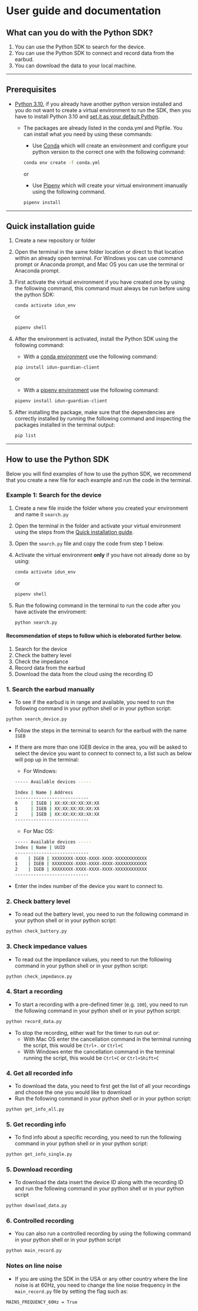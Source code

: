 # User guide and documentation

## What can you do with the Python SDK?

1. You can use the Python SDK to search for the device.
2. You can use the Python SDK to connect and record data from the earbud.
3. You can download the data to your local machine.

---

## Prerequisites

- [Python 3.10](https://www.python.org/downloads/release/python-3100), if you already have another python version installed and you do not want to create a virtual environment to run the SDK, then you have to install Python 3.10 and [set it as your default Python](https://www.youtube.com/watch?v=zriWqGNJg4k).
    - The packages are already listed in the conda.yml and Pipfile. You can install what you need by using these commands:
        -  Use [Conda](https://docs.conda.io/projects/conda/en/latest/user-guide/tasks/manage-environments.html) which will create an environment and configure your python version to the correct one with the following command: 
        
        ```bash
        conda env create -f conda.yml
        ```
        
        or
        - Use [Pipenv](https://pypi.org/project/pipenv/) which will create your virtual environment imanually using the following command. 
        
        ```bash
        pipenv install
        ```


    
---

## Quick installation guide

1. Create a new repository or folder
2. Open the terminal in the same folder location or direct to that location within an already open terminal. For Windows you can use command prompt or Anaconda prompt, and Mac OS you can use the terminal or Anaconda prompt. 

3. First activate the virtual environment if you have created one by using the following command, this command must always be run before using the python SDK:
    ```bash
    conda activate idun_env
    ```
    or
    ```bash
    pipenv shell
    ```

4. After the environment is activated, install the Python SDK using the following command:
    - With a [conda environment](https://docs.conda.io/projects/conda/en/latest/user-guide/tasks/manage-environments.html) use the following command:
    ```bash
    pip install idun-guardian-client
    ```
    or
    - With a [pipenv environment](https://pypi.org/project/pipenv/) use the following command:
    ```bash
    pipenv install idun-guardian-client
    ```

5. After installing the package, make sure that the dependencies are correctly installed by running the following command and inspecting the packages installed in the terminal output:

    ```bash
    pip list
    ```

---

## How to use the Python SDK

Below you will find examples of how to use the python SDK, we recommend that you create a new file for each example and run the code in the terminal.

### Example 1: Search for the device

1. Create a new file inside the folder where you created your environment and name it `search.py`
2. Open the terminal in the folder and activate your virtual environment using the steps from the [Quick installation guide](#quick-installation-guide).
3. Open the `search.py` file and copy the code from step 1 below.
4. Activate the virtual environment **only** if you have not already done so by using:

    ```bash
    conda activate idun_env
    ```
    or
    ```bash
    pipenv shell
    ```
4. Run the following command in the terminal to run the code after you have activate the enviroment:
    ```bash
    python search.py
    ```

#### Recommendation of steps to follow which is eleborated further below.

1. Search for the device
2. Check the battery level
3. Check the impedance
4. Record data from the earbud
5. Download the data from the cloud using the recording ID


### **1. Search the earbud manually**

- To see if the earbud is in range and available, you need to run the following command in your python shell or in your python script:

```Bash
python search_device.py
```

- Follow the steps in the terminal to search for the earbud with the name `IGEB`
- If there are more than one IGEB device in the area, you will be asked to select the device you want to connect to connect to, a list such as below will pop up in the terminal:

    - For Windows:
    ```bash
    ----- Available devices -----

    Index | Name | Address
    ----------------------------
    0     | IGEB | XX:XX:XX:XX:XX:XX
    1     | IGEB | XX:XX:XX:XX:XX:XX
    2     | IGEB | XX:XX:XX:XX:XX:XX
    ----------------------------
    ```
    - For Mac OS:
    ```bash
    ----- Available devices -----
    Index | Name | UUID
    ----------------------------
    0    | IGEB | XXXXXXXX-XXXX-XXXX-XXXX-XXXXXXXXXXXX
    1    | IGEB | XXXXXXXX-XXXX-XXXX-XXXX-XXXXXXXXXXXX
    2    | IGEB | XXXXXXXX-XXXX-XXXX-XXXX-XXXXXXXXXXXX
    ----------------------------
    ```

- Enter the index number of the device you want to connect to.


### **2. Check battery level**

- To read out the battery level, you need to run the following command in your python shell or in your python script:

```bash
python check_battery.py
```


### **3. Check impedance values**

- To read out the impedance values, you need to run the following command in your python shell or in your python script:

```bash
python check_impedance.py
```

### **4. Start a recording**

- To start a recording with a pre-defined timer (e.g. `100`), you need to run the following command in your python shell or in your python script:

```bash
python record_data.py
```

- To stop the recording, either wait for the timer to run out or:
    - With Mac OS enter the cancellation command in the terminal running the script, this would be `Ctrl+.` or `Ctrl+C` 
    - With Windows enter the cancellation command in the terminal running the script, this would be `Ctrl+C` or `Ctrl+Shift+C`

### **4. Get all recorded info**

- To download the data, you need to first get the list of all your recordings and choose the one you would like to download
- Run the following command in your python shell or in your python script:

```bash
python get_info_all.py
```

### **5. Get recording info**

- To find info about a specific recording, you need to run the following command in your python shell or in your python script:

```bash
python get_info_single.py
```

### **5. Download recording**

- To download the data insert the device ID along with the recording ID and run the following command in your python shell or in your python script

```bash
python download_data.py
```

### **6. Controlled recording**
- You can also run a controlled recording by using the following command in your python shell or in your python script

```bash
python main_record.py
```
### **Notes on line noise**
- If you are using the SDK in the USA or any other country where the line noise is at 60Hz, you need to change the line noise frequency in the `main_record.py` file by setting the flag such as:

```bash
MAINS_FREQUENCY_60Hz = True
```
